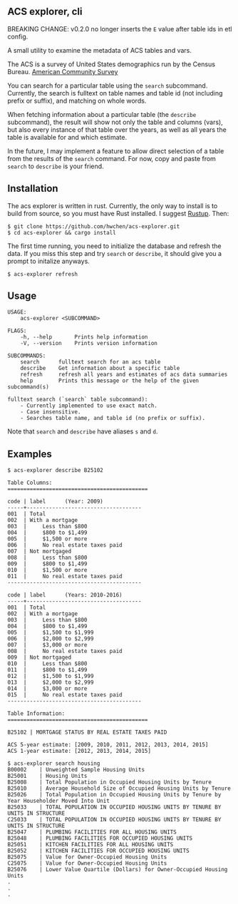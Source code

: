 ## ACS explorer, cli

BREAKING CHANGE: v0.2.0 no longer inserts the `E` value after table ids in etl config.

A small utility to examine the metadata of ACS tables and vars.

The ACS is a survey of United States demographics run by the Census Bureau. [American Community Survey](https://www.census.gov/programs-surveys/acs/)

You can search for a particular table using the `search` subcommand. Currently, the search is fulltext on table names and table id (not including prefix or suffix), and matching on whole words.

When fetching information about a particular table (the `describe` subcommand), the result will show not only the table and columns (vars), but also every instance of that table over the years, as well as all years the table is available for and which estimate.

In the future, I may implement a feature to allow direct selection of a table from the results of the `search` command. For now, copy and paste from `search` to `describe` is your friend.

## Installation

The acs explorer is written in rust. Currently, the only way to install is to build from source, so you must have Rust installed. I suggest [Rustup](https://rustup.rs). Then:

```
$ git clone https://github.com/hwchen/acs-explorer.git
$ cd acs-explorer && cargo install
```

The first time running, you need to initialize the database and refresh the data. If you miss this step and try `search` or `describe`, it should give you a prompt to initalize anyways.

```
$ acs-explorer refresh
```

## Usage
```
USAGE:
    acs-explorer <SUBCOMMAND>

FLAGS:
    -h, --help       Prints help information
    -V, --version    Prints version information

SUBCOMMANDS:
    search      fulltext search for an acs table
    describe    Get information about a specific table
    refresh     refresh all years and estimates of acs data summaries
    help        Prints this message or the help of the given subcommand(s)

fulltext search (`search` table subcommand):
    - Currently implemented to use exact match.
    - Case insensitive.
    - Searches table name, and table id (no prefix or suffix). 
```

Note that `search` and `describe` have aliases `s` and `d`.

## Examples

```
$ acs-explorer describe B25102

Table Columns:
============================================

code | label      (Year: 2009)
-----+------------------------------------
001  | Total
002  | With a mortgage
003  |     Less than $800
004  |     $800 to $1,499
005  |     $1,500 or more
006  |     No real estate taxes paid
007  | Not mortgaged
008  |     Less than $800
009  |     $800 to $1,499
010  |     $1,500 or more
011  |     No real estate taxes paid
------------------------------------------

code | label      (Years: 2010-2016)
-----+------------------------------------
001  | Total
002  | With a mortgage
003  |     Less than $800
004  |     $800 to $1,499
005  |     $1,500 to $1,999
006  |     $2,000 to $2,999
007  |     $3,000 or more
008  |     No real estate taxes paid
009  | Not mortgaged
010  |     Less than $800
011  |     $800 to $1,499
012  |     $1,500 to $1,999
013  |     $2,000 to $2,999
014  |     $3,000 or more
015  |     No real estate taxes paid
------------------------------------------

Table Information:
============================================

B25102 | MORTGAGE STATUS BY REAL ESTATE TAXES PAID

ACS 5-year estimate: [2009, 2010, 2011, 2012, 2013, 2014, 2015]
ACS 1-year estimate: [2012, 2013, 2014, 2015]
```

```
$ acs-explorer search housing
B00002    | Unweighted Sample Housing Units
B25001    | Housing Units
B25008    | Total Population in Occupied Housing Units by Tenure
B25010    | Average Household Size of Occupied Housing Units by Tenure
B25026    | Total Population in Occupied Housing Units by Tenure by Year Householder Moved Into Unit
B25033    | TOTAL POPULATION IN OCCUPIED HOUSING UNITS BY TENURE BY UNITS IN STRUCTURE
C25033    | TOTAL POPULATION IN OCCUPIED HOUSING UNITS BY TENURE BY UNITS IN STRUCTURE
B25047    | PLUMBING FACILITIES FOR ALL HOUSING UNITS
B25048    | PLUMBING FACILITIES FOR OCCUPIED HOUSING UNITS
B25051    | KITCHEN FACILITIES FOR ALL HOUSING UNITS
B25052    | KITCHEN FACILITIES FOR OCCUPIED HOUSING UNITS
B25075    | Value for Owner-Occupied Housing Units
C25075    | Value for Owner-Occupied Housing Units
B25076    | Lower Value Quartile (Dollars) for Owner-Occupied Housing Units
.
.
.

```
